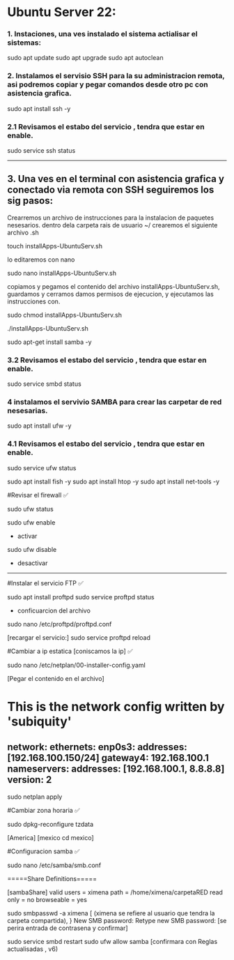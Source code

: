 # Ubuntu Server 22:

### 1. Instaciones, una ves instalado el sistema actialisar el sistemas:

  sudo apt update
  sudo apt upgrade
  sudo apt autoclean

### 2. Instalamos el servisio SSH para la su administracion remota, asi podremos copiar y pegar comandos desde otro pc con asistencia grafica.

  sudo apt install ssh -y

### 2.1 Revisamos el estabo del servicio , tendra que estar en enable.

  sudo service ssh status

----------------------------
## 3. Una ves en el terminal con asistencia grafica y conectado via remota con SSH seguiremos los sig pasos:
  Crearremos un archivo de instrucciones para la instalacion de paquetes nesesarios.
  dentro dela carpeta rais de usuario ~/ crearemos el siguiente archivo .sh

  touch installApps-UbuntuServ.sh

  lo editaremos con nano

  sudo nano installApps-UbuntuServ.sh

  copiamos y pegamos el contenido del archivo installApps-UbuntuServ.sh, guardamos y cerramos damos permisos de ejecucion, y ejecutamos las instrucciones con.

  sudo chmod installApps-UbuntuServ.sh

  ./installApps-UbuntuServ.sh



  sudo apt-get install samba -y

  ### 3.2 Revisamos el estabo del servicio , tendra que estar en enable.

  sudo service smbd status

### 4 instalamos el servivio SAMBA para crear las  carpetar de red nesesarias.

  sudo apt install ufw -y
  
  ### 4.1 Revisamos el estabo del servicio , tendra que estar en enable.

  sudo service ufw status



sudo apt install fish -y
sudo apt install htop -y
sudo apt install net-tools -y


#Revisar el firewall ✅

sudo ufw status

sudo ufw enable
* activar

sudo ufw disable
* desactivar
-----------------------------
#Instalar el servicio FTP ✅

sudo apt install proftpd
sudo service proftpd status

* conficuarcion del archivo

sudo nano /etc/proftpd/proftpd.conf

[recargar el servicio:]
sudo service proftpd reload

#Cambiar a ip estatica  [coniscamos la ip] ✅

sudo nano /etc/netplan/00-installer-config.yaml

[Pegar el contenido en el archivo]

# This is the network config written by 'subiquity'
network:
  ethernets:
    enp0s3:
      addresses: [192.168.100.150/24]
      gateway4: 192.168.100.1
      nameservers:
        addresses: [192.168.100.1, 8.8.8.8]
  version: 2
---------------------

sudo netplan apply

#Cambiar zona horaria ✅

sudo dpkg-reconfigure tzdata

[America] [mexico cd mexico]


#Configuracion samba ✅

sudo nano /etc/samba/smb.conf 

=====Share Definitions=====

[sambaShare]
	valid users = ximena
	path = /home/ximena/carpetaRED
	read only = no
	browseable = yes

sudo smbpasswd -a ximena      [ (ximena se refiere al usuario que tendra la carpeta compartida), }
New SMB password:
Retype new SMB password:      [se perira entrada de contrasena y confirmar]

sudo service smbd restart
sudo ufw allow samba          [confirmara con Reglas actualisadas , v6)
